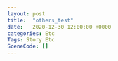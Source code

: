 ```yaml
---
layout: post
title:  "others_test"
date:   2020-12-30 12:00:00 +0000
categories: Etc
Tags: Story Etc
SceneCode: []
---
```

